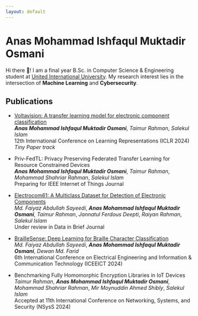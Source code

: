 ```yaml
---
layout: default
---
```


# Anas Mohammad Ishfaqul Muktadir Osmani

Hi there 👋! I am a final year B.Sc. in Computer Science & Engineering student at [United International University](https://www.uiu.ac.bd/). My research interest lies in the intersection of **Machine Learning** and **Cybersecurity**.

## Publications
- [Voltavision: A transfer learning model for electronic component classification](https://openreview.net/pdf?id=JHTqFvmVYz)\
_**Anas Mohammad Ishfaqul Muktadir Osmani**_, _Taimur Rahman_, _Salekul Islam_\
12th International Conference on Learning Representations (ICLR 2024) _Tiny Paper track_

- Priv-FedTL: Privacy Preserving Federated Transfer Learning for Resource Constrained Devices\
_**Anas Mohammad Ishfaqul Muktadir Osmani**_, _Taimur Rahman_, _Mohammad Shahriar Rahman_, _Salekul Islam_\
Preparing for IEEE Internet of Things Journal

- [Electrocom61: A Multiclass Dataset for Detection of Electronic Components](https://papers.ssrn.com/sol3/papers.cfm?abstract_id=4858132)\
_Md. Faiyaz Abdullah Sayeedi_, _**Anas Mohammad Ishfaqul Muktadir Osmani**_, _Taimur Rahman_, _Jannatul Ferdous Deepti_, _Raiyan Rahman_, _Salekul Islam_\
Under review in Data in Brief Journal

- [BrailleSense: Deep Learning for Braille Character Classification](https://ieeexplore.ieee.org/document/10534500)\
_Md. Faiyaz Abdullah Sayeedi_, _**Anas Mohammad Ishfaqul Muktadir Osmani**_, _Dewan Md. Farid_\
6th International Conference on Electrical Engineering and Information & Communication Technology (ICEEICT 2024)

- Benchmarking Fully Homomorphic Encryption Libraries in IoT Devices\
_Taimur Rahman_,  _**Anas Mohammad Ishfaqul Muktadir Osmani**_, _Mohammad Shahriar Rahman_, _Mir Moynuddin Ahmed Shibly_, _Salekul Islam_\
Accepted at 11th International Conference on Networking, Systems, and Security (NSysS 2024)

<!-- Text can be **bold**, _italic_, or ~~strikethrough~~.

[Link to another page](./another-page.html).

There should be whitespace between paragraphs.

There should be whitespace between paragraphs. We recommend including a README, or a file with information about your project.

# Header 1

This is a normal paragraph following a header. GitHub is a code hosting platform for version control and collaboration. It lets you and others work together on projects from anywhere.

## Header 2

> This is a blockquote following a header.
>
> When something is important enough, you do it even if the odds are not in your favor.

### Header 3

```js
// Javascript code with syntax highlighting.
var fun = function lang(l) {
  dateformat.i18n = require('./lang/' + l)
  return true;
}
```

```ruby
# Ruby code with syntax highlighting
GitHubPages::Dependencies.gems.each do |gem, version|
  s.add_dependency(gem, "= #{version}")
end
```

#### Header 4

*   This is an unordered list following a header.
*   This is an unordered list following a header.
*   This is an unordered list following a header.

##### Header 5

1.  This is an ordered list following a header.
2.  This is an ordered list following a header.
3.  This is an ordered list following a header.

###### Header 6

| head1        | head two          | three |
|:-------------|:------------------|:------|
| ok           | good swedish fish | nice  |
| out of stock | good and plenty   | nice  |
| ok           | good `oreos`      | hmm   |
| ok           | good `zoute` drop | yumm  |

### There's a horizontal rule below this.

* * *

### Here is an unordered list:

*   Item foo
*   Item bar
*   Item baz
*   Item zip

### And an ordered list:

1.  Item one
1.  Item two
1.  Item three
1.  Item four

### And a nested list:

- level 1 item
  - level 2 item
  - level 2 item
    - level 3 item
    - level 3 item
- level 1 item
  - level 2 item
  - level 2 item
  - level 2 item
- level 1 item
  - level 2 item
  - level 2 item
- level 1 item

### Small image

![Octocat](https://github.githubassets.com/images/icons/emoji/octocat.png)

### Large image

![Branching](https://guides.github.com/activities/hello-world/branching.png)


### Definition lists can be used with HTML syntax.

<dl>
<dt>Name</dt>
<dd>Godzilla</dd>
<dt>Born</dt>
<dd>1952</dd>
<dt>Birthplace</dt>
<dd>Japan</dd>
<dt>Color</dt>
<dd>Green</dd>
</dl>

```
Long, single-line code blocks should not wrap. They should horizontally scroll if they are too long. This line should be long enough to demonstrate this.
```

```
The final element.
``` -->
